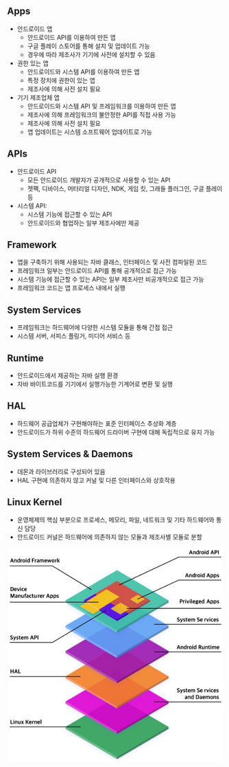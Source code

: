 ## Apps
- 안드로이드 앱
  - 안드로이드 API를 이용하여 만든 앱
  - 구글 플레이 스토어를 통해 설치 및 업데이트 가능
  - 경우에 따라 제조사가 기기에 사전에 설치할 수 있음
- 권한 있는 앱
  - 안드로이드와 시스템 API를 이용하여 만든 앱
  - 특정 장치에 권한이 있는 앱
  - 제조사에 의해 사전 설치 필요
- 기기 제조업체 앱
  - 안드로이드와 시스템 API 및 프레임워크를 이용하여 만든 앱
  - 제조사에 의해 프레임워크의 불안정한 API를 직접 사용 가능
  - 제조사에 의해 사전 설치 필요
  - 앱 업데이트는 시스템 소프트웨어 업데이트로 가능

## APIs
- 안드로이드 API
  - 모든 안드로이드 개발자가 공개적으로 사용할 수 있는 API
  - 젯팩, 디바이스, 머터리얼 디자인, NDK, 게임 킷, 그래들 플러그인, 구글 플레이 등
- 시스템 API:
  - 시스템 기능에 접근할 수 있는 API
  - 안드로이드와 협업하는 일부 제조사에만 제공

## Framework
- 앱을 구축하기 위해 사용되는 자바 클래스, 인터페이스 및 사전 컴파일된 코드
- 프레임워크 일부는 안드로이드 API를 통해 공개적으로 접근 가능
- 시스템 기능에 접근할 수 있는 API는 일부 제조사만 비공개적으로 접근 가능
- 프레임워크 코드는 앱 프로세스 내에서 실행

## System Services
- 프레임워크는 하드웨어에 다양한 시스템 모듈을 통해 간접 접근
- 시스템 서버, 서피스 플링거, 미디어 서비스 등

## Runtime
- 안드로이드에서 제공하는 자바 실행 환경
- 자바 바이트코드를 기기에서 실행가능한 기계어로 변환 및 실행

## HAL
- 하드웨어 공급업체가 구현해야하는 표준 인터페이스 추상화 계층
- 안드로이드가 하위 수준의 하드웨어 드라이버 구현에 대해 독립적으로 유지 가능

## System Services & Daemons
- 데몬과 라이브러리로 구성되어 있음
- HAL 구현에 의존하지 않고 커널 및 다른 인터페이스와 상호작용

## Linux Kernel
- 운영체제의 핵심 부분으로 프로세스, 메모리, 파일, 네트워크 및 기타 하드웨어와 통신 담당
- 안드로이드 커널은 하드웨어에 의존하지 않는 모듈과 제조사별 모듈로 분할

![architecture](https://github.com/devetude/interview-question-android/blob/master/img/architecture.jpg?raw=true)
